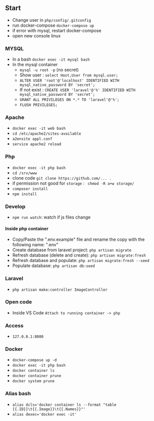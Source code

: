 ## Start
-  Change user in `php/config/.gitconfig`
-  run docker-compose `docker-compose up`
-  if error with mysql, restart docker-compose
-  open new console linux

### MYSQL
- In a bash `docker exec -it mysql bash`
- In the mysql container
  -  `mysql -u root -p` (no secret)
  -  Show user : `select Host,User from mysql.user;`
  -  `ALTER USER 'root'@'localhost' IDENTIFIED WITH mysql_native_password BY 'secret';`
  -  If not exist : `CREATE USER 'laravel'@'%' IDENTIFIED WITH mysql_native_password BY 'secret';`
  -  `GRANT ALL PRIVILEGES ON *.* TO 'laravel'@'%';`
  -  `FLUSH PRIVILEGES;`

### Apache
-  `docker exec -it web bash`
-  `cd /etc/apache2/sites-available`
-  `a2ensite appl.conf`
-  `service apache2 reload`

### Php
-  `docker exec -it php bash`
-  `cd /srv/www`
-  clone code `git clone https://github.com/... .`
-  if permission not good for `storage` : ` chmod -R a+w storage/`
-  `composer install`
-  `npm install`

### Develop
-  `npm run watch`: watch if js files change
#### Inside php container
-  Copy/Paste the ".env.example" file and rename the copy with the following name: ".env"
-  Create database from laravel project: `php artisan migrate`
-  Refresh database (delete and create): `php artisan migrate:fresh`
-  Refresh database and populate: `php artisan migrate:fresh --seed`
-  Populate database: `php artisan db:seed`

### Laravel
-  `php artisan make:controller ImageController`

### Open code
-  Inside VS Code `Attach to running container -> php`

### Access
  - `127.0.0.1:8080`

### Docker
-  `docker-compose up -d`
-  `docker exec -it php bash`
-  `docker container ls`
-  `docker container prune`
-  `docker system prune`

### Alias bash
-  `alias dcls='docker container ls --format "table {{.ID}}\t{{.Image}}\t{{.Names}}"'`
-  `alias dexec='docker exec -it'`
